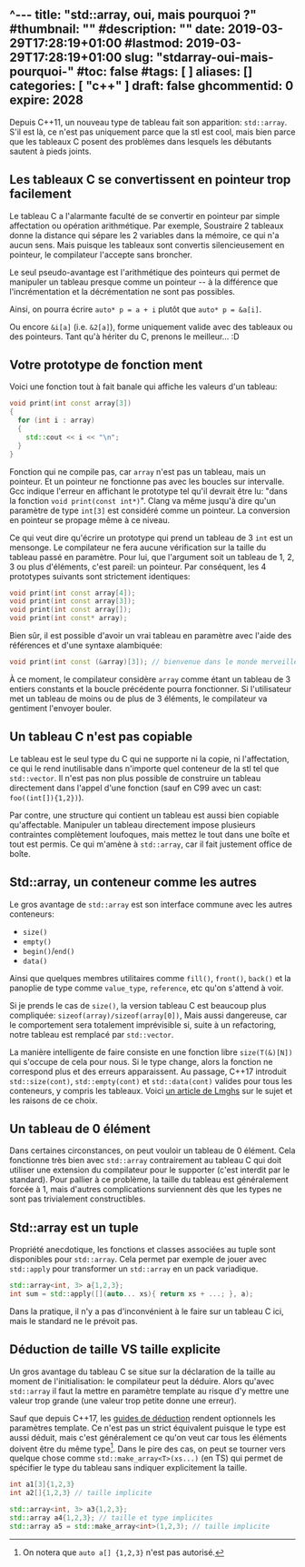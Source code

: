 ^---
title: "std::array, oui, mais pourquoi ?"
#thumbnail: ""
#description: ""
date: 2019-03-29T17:28:19+01:00
#lastmod: 2019-03-29T17:28:19+01:00
slug: "stdarray-oui-mais-pourquoi-"
#toc: false
#tags: [ ]
aliases: []
categories: [ "c++" ]
draft: false
ghcommentid: 0
expire: 2028
---

Depuis C++11, un nouveau type de tableau fait son apparition: `std::array`. S'il est là, ce n'est pas uniquement parce que la stl est cool, mais bien parce que les tableaux C posent des problèmes dans lesquels les débutants sautent à pieds joints.


## Les tableaux C se convertissent en pointeur trop facilement

Le tableau C a l'alarmante faculté de se convertir en pointeur par simple affectation ou opération arithmétique. Par exemple, Soustraire 2 tableaux donne la distance qui sépare les 2 variables dans la mémoire, ce qui n'a aucun sens. Mais puisque les tableaux sont convertis silencieusement en pointeur, le compilateur l'accepte sans broncher.

Le seul pseudo-avantage est l'arithmétique des pointeurs qui permet de manipuler un tableau presque comme un pointeur -- à la différence que l'incrémentation et la décrémentation ne sont pas possibles.

Ainsi, on pourra écrire `auto* p = a + i` plutôt que `auto* p = &a[i]`.

Ou encore `&i[a]` (i.e. `&2[a]`), forme uniquement valide avec des tableaux ou des pointeurs. Tant qu'à hériter du C, prenons le meilleur... :D


## Votre prototype de fonction ment

Voici une fonction tout à fait banale qui affiche les valeurs d'un tableau:

```cpp
void print(int const array[3])
{
  for (int i : array)
  {
    std::cout << i << "\n";
  }
}
```

Fonction qui ne compile pas, car `array` n'est pas un tableau, mais un pointeur. Et un pointeur ne fonctionne pas avec les boucles sur intervalle. Gcc indique l'erreur en affichant le prototype tel qu'il devrait être lu: "dans la fonction `void print(const int*)`". Clang va même jusqu'à dire qu'un paramètre de type `int[3]` est considéré comme un pointeur. La conversion en pointeur se propage même à ce niveau.

Ce qui veut dire qu'écrire un prototype qui prend un tableau de 3 `int` est un mensonge. Le compilateur ne fera aucune vérification sur la taille du tableau passé en paramètre. Pour lui, que l'argument soit un tableau de 1, 2, 3 ou plus d'éléments, c'est pareil: un pointeur. Par conséquent, les 4 prototypes suivants sont strictement identiques:

```cpp
void print(int const array[4]);
void print(int const array[3]);
void print(int const array[]);
void print(int const* array);
```

Bien sûr, il est possible d'avoir un vrai tableau en paramètre avec l'aide des références et d'une syntaxe alambiquée:

```cpp
void print(int const (&array)[3]); // bienvenue dans le monde merveilleux de C++
```

À ce moment, le compilateur considère `array` comme étant un tableau de 3 entiers constants et la boucle précédente pourra fonctionner. Si l'utilisateur met un tableau de moins ou de plus de 3 éléments, le compilateur va gentiment l'envoyer bouler.


## Un tableau C n'est pas copiable

Le tableau est le seul type du C qui ne supporte ni la copie, ni l'affectation, ce qui le rend inutilisable dans n'importe quel conteneur de la stl tel que `std::vector`. Il n'est pas non plus possible de construire un tableau directement dans l'appel d'une fonction (sauf en C99 avec un cast: `foo((int[]){1,2})`).

Par contre, une structure qui contient un tableau est aussi bien copiable qu'affectable. Manipuler un tableau directement impose plusieurs contraintes complètement loufoques, mais mettez le tout dans une boîte et tout est permis. Ce qui m'amène à `std::array`, car il fait justement office de boîte.


## Std::array, un conteneur comme les autres

Le gros avantage de `std::array` est son interface commune avec les autres conteneurs:

- `size()`
- `empty()`
- `begin()`/`end()`
- `data()`

Ainsi que quelques membres utilitaires comme `fill()`, `front()`, `back()` et la panoplie de type comme `value_type`, `reference`, etc qu'on s'attend à voir.

Si je prends le cas de `size()`, la version tableau C est beaucoup plus compliquée: `sizeof(array)/sizeof(array[0])`, Mais aussi dangereuse, car le comportement sera totalement imprévisible si, suite à un refactoring, notre tableau est remplacé par `std::vector`.

La manière intelligente de faire consiste en une fonction libre `size(T(&)[N])` qui s'occupe de cela pour nous. Si le type change, alors la fonction ne correspond plus et des erreurs apparaissent. Au passage, C++17 introduit `std::size(cont)`, `std::empty(cont)` et `std::data(cont)` valides pour tous les conteneurs, y compris les tableaux. Voici [un article de Lmghs](https://linuxfr.org/news/cpp17-libere-size-data-et-empty) sur le sujet et les raisons de ce choix.


## Un tableau de 0 élément

Dans certaines circonstances, on peut vouloir un tableau de 0 élément. Cela fonctionne très bien avec `std::array` contrairement au tableau C qui doit utiliser une extension du compilateur pour le supporter (c'est interdit par le standard). Pour pallier à ce problème, la taille du tableau est généralement forcée à 1, mais d'autres complications surviennent dès que les types ne sont pas trivialement constructibles.


## Std::array est un tuple

Propriété anecdotique, les fonctions et classes associées au tuple sont disponibles pour `std::array`. Cela permet par exemple de jouer avec `std::apply` pour transformer un `std::array` en un pack variadique.

```cpp
std::array<int, 3> a{1,2,3};
int sum = std::apply([](auto... xs){ return xs + ...; }, a);
```

Dans la pratique, il n'y a pas d'inconvénient à le faire sur un tableau C ici, mais le standard ne le prévoit pas.


## Déduction de taille VS taille explicite

Un gros avantage du tableau C se situe sur la déclaration de la taille au moment de l'initialisation: le compilateur peut la déduire. Alors qu'avec `std::array` il faut la mettre en paramètre template au risque d'y mettre une valeur trop grande (une valeur trop petite donne une erreur).

Sauf que depuis C++17, les [guides de déduction](https://en.cppreference.com/w/cpp/language/class_template_argument_deduction) rendent optionnels les paramètres template. Ce n'est pas un strict équivalent puisque le type est aussi déduit, mais c'est généralement ce qu'on veut car tous les éléments doivent être du même type[^1]. Dans le pire des cas, on peut se tourner vers quelque chose comme `std::make_array<T>(xs...)` (en TS) qui permet de spécifier le type du tableau sans indiquer explicitement la taille.

```cpp
int a1[3]{1,2,3}
int a2[]{1,2,3} // taille implicite

std::array<int, 3> a3{1,2,3};
std::array a4{1,2,3}; // taille et type implicites
std::array a5 = std::make_array<int>(1,2,3); // taille implicite
```

[^1]: On notera que `auto a[] {1,2,3}` n'est pas autorisé.
